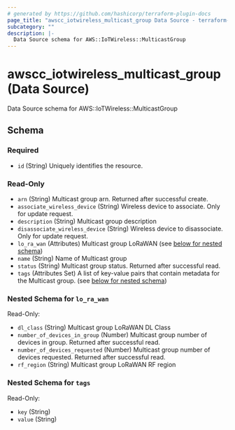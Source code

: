 ```yaml
---
# generated by https://github.com/hashicorp/terraform-plugin-docs
page_title: "awscc_iotwireless_multicast_group Data Source - terraform-provider-awscc"
subcategory: ""
description: |-
  Data Source schema for AWS::IoTWireless::MulticastGroup
---
```


# awscc_iotwireless_multicast_group (Data Source)

Data Source schema for AWS::IoTWireless::MulticastGroup



<!-- schema generated by tfplugindocs -->
## Schema

### Required

- `id` (String) Uniquely identifies the resource.

### Read-Only

- `arn` (String) Multicast group arn. Returned after successful create.
- `associate_wireless_device` (String) Wireless device to associate. Only for update request.
- `description` (String) Multicast group description
- `disassociate_wireless_device` (String) Wireless device to disassociate. Only for update request.
- `lo_ra_wan` (Attributes) Multicast group LoRaWAN (see [below for nested schema](#nestedatt--lo_ra_wan))
- `name` (String) Name of Multicast group
- `status` (String) Multicast group status. Returned after successful read.
- `tags` (Attributes Set) A list of key-value pairs that contain metadata for the Multicast group. (see [below for nested schema](#nestedatt--tags))

<a id="nestedatt--lo_ra_wan"></a>
### Nested Schema for `lo_ra_wan`

Read-Only:

- `dl_class` (String) Multicast group LoRaWAN DL Class
- `number_of_devices_in_group` (Number) Multicast group number of devices in group. Returned after successful read.
- `number_of_devices_requested` (Number) Multicast group number of devices requested. Returned after successful read.
- `rf_region` (String) Multicast group LoRaWAN RF region


<a id="nestedatt--tags"></a>
### Nested Schema for `tags`

Read-Only:

- `key` (String)
- `value` (String)


